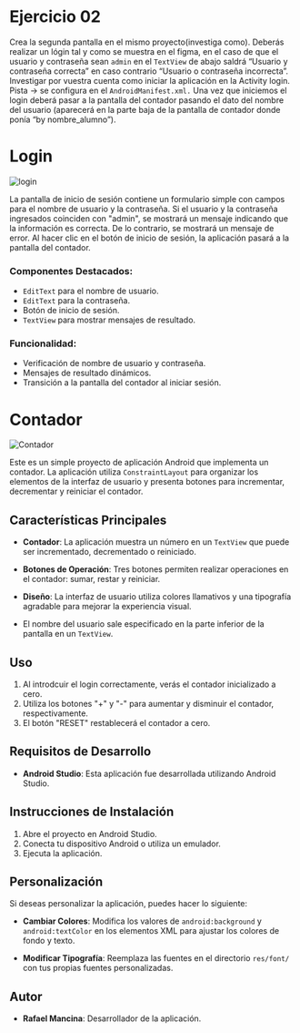 # Ejercicio 02

Crea la segunda pantalla en el mismo proyecto(investiga como). Deberás realizar un lógin tal y como se muestra en el figma, en el caso de que el usuario y contraseña sean `admin` en el `TextView` de abajo saldrá “Usuario y contraseña correcta” en caso contrario “Usuario o contraseña incorrecta”. Investigar por vuestra cuenta como iniciar la aplicación en la Activity login. Pista → se configura en el `AndroidManifest.xml.` Una vez que iniciemos el login deberá pasar a la pantalla del contador pasando el dato del nombre del usuario (aparecerá en la parte baja de la pantalla de contador donde ponía “by nombre_alumno”).

# Login 

![login](https://github.com/Sukera27/MancinaCastroM02/assets/122563964/3e939e7a-7581-4ced-bac5-46752c457b4b)


La pantalla de inicio de sesión contiene un formulario simple con campos para el nombre de usuario y la contraseña. Si el usuario y la contraseña ingresados coinciden con "admin", se mostrará un mensaje indicando que la información es correcta. De lo contrario, se mostrará un mensaje de error. Al hacer clic en el botón de inicio de sesión, la aplicación pasará a la pantalla del contador.

### Componentes Destacados:

- `EditText` para el nombre de usuario.
- `EditText` para la contraseña.
- Botón de inicio de sesión.
- `TextView` para mostrar mensajes de resultado.

### Funcionalidad:

- Verificación de nombre de usuario y contraseña.
- Mensajes de resultado dinámicos.
- Transición a la pantalla del contador al iniciar sesión.


# Contador

![Contador](https://github.com/Sukera27/MancinaCastroM02/assets/122563964/bae5a83e-74c4-4da3-9db2-207e88af39af)

Este es un simple proyecto de aplicación Android que implementa un contador. La aplicación utiliza `ConstraintLayout` para organizar los elementos de la interfaz de usuario y presenta botones para incrementar, decrementar y reiniciar el contador.

## Características Principales

- **Contador**: La aplicación muestra un número en un `TextView` que puede ser incrementado, decrementado o reiniciado.
  
- **Botones de Operación**: Tres botones permiten realizar operaciones en el contador: sumar, restar y reiniciar.

- **Diseño**: La interfaz de usuario utiliza colores llamativos y una tipografía agradable para mejorar la experiencia visual.
- El nombre del usuario sale especificado en la parte inferior de la pantalla en un `TextView`.

## Uso

1. Al introdcuir el login correctamente, verás el contador inicializado a cero.
2. Utiliza los botones "+" y "-" para aumentar y disminuir el contador, respectivamente.
3. El botón "RESET" restablecerá el contador a cero.

## Requisitos de Desarrollo

- **Android Studio**: Esta aplicación fue desarrollada utilizando Android Studio.

## Instrucciones de Instalación

1. Abre el proyecto en Android Studio.
2. Conecta tu dispositivo Android o utiliza un emulador.
3. Ejecuta la aplicación.

## Personalización

Si deseas personalizar la aplicación, puedes hacer lo siguiente:

- **Cambiar Colores**: Modifica los valores de `android:background` y `android:textColor` en los elementos XML para ajustar los colores de fondo y texto.
  
- **Modificar Tipografía**: Reemplaza las fuentes en el directorio `res/font/` con tus propias fuentes personalizadas. 

## Autor

- **Rafael Mancina**: Desarrollador de la aplicación.


